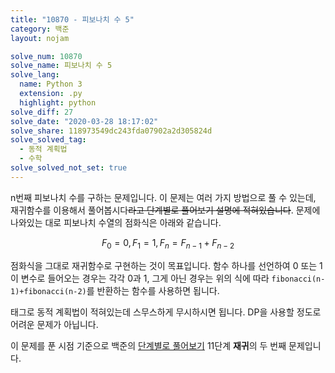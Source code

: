 ```yaml
---
title: "10870 - 피보나치 수 5"
category: 백준
layout: nojam

solve_num: 10870
solve_name: 피보나치 수 5
solve_lang:
  name: Python 3
  extension: .py
  highlight: python
solve_diff: 27
solve_date: "2020-03-28 18:17:02"
solve_share: 118973549dc243fda07902a2d305824d
solve_solved_tag:
  - 동적 계획법
  - 수학
solve_solved_not_set: true
---
```


n번째 피보나치 수를 구하는 문제입니다. 이 문제는 여러 가지 방법으로 풀 수 있는데, 재귀함수를 이용해서 풀어봅시다~~라고 단계별로 풀어보기 설명에 적혀있습니다~~. 문제에 나와있는 대로 피보나치 수열의 점화식은 아래와 같습니다.

$$
F_0=0,F_1=1,F_n=F_{n-1}+F_{n-2}
$$

점화식을 그대로 재귀함수로 구현하는 것이 목표입니다. 함수 하나를 선언하여 0 또는 1이 변수로 들어오는 경우는 각각 0과 1, 그게 아닌 경우는 위의 식에 따라 `fibonacci(n-1)+fibonacci(n-2)`를 반환하는 함수를 사용하면 됩니다.

태그로 동적 계획법이 적혀있는데 스무스하게 무시하시면 됩니다. DP을 사용할 정도로 어려운 문제가 아닙니다.

이 문제를 푼 시점 기준으로 백준의 [단계별로 풀어보기](http://noj.am/p/s) 11단계 **재귀**의 두 번째 문제입니다.
